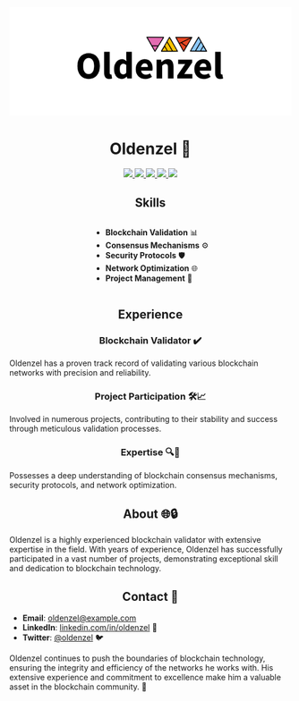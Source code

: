 <div align=center>
    <img src="https://github.com/Oldenzel/Oldenzel/blob/main/Oldenz22el-BG.png%20.png">

<h1>Oldenzel 🚀</h1>

<a href="https://testnet.side.explorers.guru/validator/bcvaloper1yygv0q9a6yfpzkxarnn4s2mu2s8lue7aqv44fm">
    <img src="https://pbs.twimg.com/profile_images/1666366346492542977/ywO_kmkx_200x200.jpg">
</a>
<a href="https://scan.initia.tech/initiation-1/validators/initvaloper10rem5g6ygjmzvmfpmavvxt5wnnkvtejnj093x7">
    <img src="https://pbs.twimg.com/profile_images/1604751287618113536/ayyW6i94_200x200.jpg">
</a>
<a href="https://lava.explorers.guru/validator/lava@valoper1lfyn90k5m7qljm2wp7l5ct25htf7j339tsn90k">
    <img src="https://pbs.twimg.com/profile_images/1628433459977850882/l4oqDz8R_200x200.jpg">
</a>
<a href="https://testnet.ping.pub/nillion/staking/nillionvaloper1kf2lnzt6xhay5q76fdz2rd96yhyjk5dgmtnrq7">
    <img src="https://pbs.twimg.com/profile_images/1464770850293534720/AdOJJAHw_200x200.jpg">
</a>
<a href="https://socotra.mcnscan.io/chain/2o7k5CsYB85Fb1dimdrkwhHCeGeZ1gpXq1srgT3FTTr1wNvdrP">
    <img src="https://pbs.twimg.com/profile_images/1660629238372790273/zmyiq2yj_200x200.jpg">
</a>

<h2>Skills</h2>
<ul align="left" style="display: inline-block; text-align: left;">
<li><strong>Blockchain Validation</strong> 📊</li>
<li><strong>Consensus Mechanisms</strong> ⚙️</li>
<li><strong>Security Protocols</strong> 🛡️</li>
<li><strong>Network Optimization</strong> 🌐</li>
<li><strong>Project Management</strong> 📅</li>
</ul>

<h2>Experience</h2>

<h3>Blockchain Validator ✔️</h3>
<p align="left">Oldenzel has a proven track record of validating various blockchain networks with precision and reliability.</p>

<h3>Project Participation 🛠️📈</h3>
<p align="left">Involved in numerous projects, contributing to their stability and success through meticulous validation processes.</p>

<h3>Expertise 🔍🔗</h3>
<p align="left">Possesses a deep understanding of blockchain consensus mechanisms, security protocols, and network optimization.</p>

<h2>About 🌐🔒</h2>
<p align="left">Oldenzel is a highly experienced blockchain validator with extensive expertise in the field. With years of experience, Oldenzel has successfully participated in a vast number of projects, demonstrating exceptional skill and dedication to blockchain technology.</p>

<h2>Contact 📧</h2>
<ul align="left">
<li><strong>Email</strong>: <a href="mailto:oldenzel@example.com">oldenzel@example.com</a></li>
<li><strong>LinkedIn</strong>: <a href="https://linkedin.com/in/oldenzel">linkedin.com/in/oldenzel</a> 🔗</li>
<li><strong>Twitter</strong>: <a href="https://twitter.com/oldenzel">@oldenzel</a> 🐦</li>
</ul>

<p align="left">Oldenzel continues to push the boundaries of blockchain technology, ensuring the integrity and efficiency of the networks he works with. His extensive experience and commitment to excellence make him a valuable asset in the blockchain community. 🌟</p>
</div>
